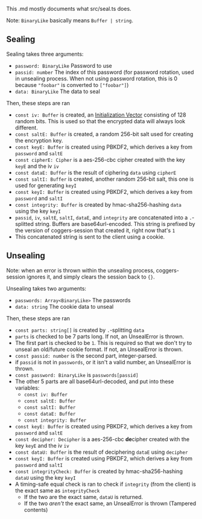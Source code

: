This .md mostly documents what src/seal.ts does.

Note: `BinaryLike` basically means `Buffer | string`.

## Sealing

Sealing takes three arguments:

- `password: BinaryLike` Password to use
- `passid: number` The index of this password (for password rotation, used in unsealing process. When not using password rotation, this is 0 because `"foobar"` is converted to `["foobar"]`)
- `data: BinaryLike` The data to seal

Then, these steps are ran

- `const iv: Buffer` is created, an [Initialization Vector](https://en.wikipedia.org/wiki/Initialization_vector) consisting of 128 random bits. This is used so that the encrypted data will always look different.
- `const saltE: Buffer` is created, a random 256-bit salt used for creating the encryption key.
- `const keyE: Buffer` is created using PBKDF2, which derives a key from `password` and `saltE`
- `const cipherE: Cipher` is a aes-256-cbc cipher created with the key `keyE` and the iv `iv`
- `const dataE: Buffer` is the result of ciphering `data` using `cipherE`
- `const saltI: Buffer` is created, another random 256-bit salt, this one is used for generating `keyI`
- `const keyI: Buffer` is created using PBKDF2, which derives a key from `password` and `saltI`
- `const integrity: Buffer` is created by hmac-sha256-hashing `data` using the key `keyI`
- `passid`, `iv`, `saltE`, `saltI`, `dataE`, and `integrity` are concatenated into a `.`-splitted string. Buffers are base64url-encoded. This string is prefixed by the version of coggers-session that created it, right now that's `1`
- This concatenated string is sent to the client using a cookie.

## Unsealing

Note: when an error is thrown within the unsealing process, coggers-session ignores it, and simply clears the session back to `{}`.

Unsealing takes two arguments:

- `passwords: Array<BinaryLike>` The passwords
- `data: string` The cookie data to unseal

Then, these steps are ran

- `const parts: string[]` is created by `.`-splitting `data`
- `parts` is checked to be 7 parts long. If not, an UnsealError is thrown.
- The first part is checked to be `1`. This is required so that we don't try to unseal an old/future cookie format. If not, an UnsealError is thrown.
- `const passid: number` is the second part, integer-parsed.
- if `passid` is not in `passwords`, or it isn't a valid number, an UnsealError is thrown.
- `const password: BinaryLike` is `passwords[passid]`
- The other 5 parts are all base64url-decoded, and put into these variables:
  - `const iv: Buffer`
  - `const saltE: Buffer`
  - `const saltI: Buffer`
  - `const dataE: Buffer`
  - `const integrity: Buffer`
- `const keyE: Buffer` is created using PBKDF2, which derives a key from `password` and `saltE`
- `const decipher: Decipher` is a aes-256-cbc **de**cipher created with the key `keyE` and the iv `iv`
- `const dataU: Buffer` is the result of deciphering `dataE` using `decipher`
- `const keyI: Buffer` is created using PBKDF2, which derives a key from `password` and `saltI`
- `const integrityCheck: Buffer` is created by hmac-sha256-hashing `dataU` using the key `keyI`
- A timing-safe equal check is ran to check if `integrity` (from the client) is the exact same as `integrityCheck`
  - If the two are the exact same, `dataU` is returned.
  - If the two _aren't_ the exact same, an UnsealError is thrown (Tampered contents)
